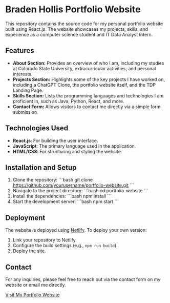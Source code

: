 # Braden Hollis Portfolio Website

This repository contains the source code for my personal portfolio website built using React.js. The website showcases my projects, skills, and experience as a computer science student and IT Data Analyst Intern.

## Features

- **About Section:** Provides an overview of who I am, including my studies at Colorado State University, extracurricular activities, and personal interests.
- **Projects Section:** Highlights some of the key projects I have worked on, including a ChatGPT Clone, the portfolio website itself, and the TDP Landing Page.
- **Skills Section:** Lists the programming languages and technologies I am proficient in, such as Java, Python, React, and more.
- **Contact Form:** Allows visitors to contact me directly via a simple form submission.

## Technologies Used

- **React.js**: For building the user interface.
- **JavaScript**: The primary language used in the application.
- **HTML/CSS**: For structuring and styling the website.

## Installation and Setup

1. Clone the repository:
   \`\`\`bash
   git clone https://github.com/yourusername/portfolio-website.git
   \`\`\`
2. Navigate to the project directory:
   \`\`\`bash
   cd portfolio-website
   \`\`\`
3. Install the dependencies:
   \`\`\`bash
   npm install
   \`\`\`
4. Start the development server:
   \`\`\`bash
   npm start
   \`\`\`

## Deployment

The website is deployed using [Netlify](https://www.netlify.com/). To deploy your own version:

1. Link your repository to Netlify.
2. Configure the build settings (e.g., `npm run build`).
3. Deploy the site.

## Contact

For any inquiries, please feel free to reach out via the contact form on my website or email me directly.

[Visit My Portfolio Website](https://bhollis6.netlify.app/)
